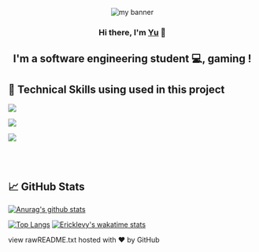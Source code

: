 
<p align="center">
  <a  target="_blank" rel="noreferrer"><img src="https://user-images.githubusercontent.com/75753187/123350185-74ce0900-d528-11eb-848d-d92955dbb944.png" alt="my banner"></a>
</p>

<h3 align="center">
Hi there, I'm <a href="Erick levy e bem vindo a este projeto" target="_blank" rel="noreferrer">Yu</a> 👋
</h3>

<h2 align="center">
I'm a software engineering student 💻, gaming !
</h2> 






 

## 💼 Technical Skills using used in this project


![](https://img.shields.io/badge/Code-JavaScript-informational?style=flat&logo=JavaScript&color=F7DF1E)

![](https://img.shields.io/badge/Code-HTML5-informational?style=flat&logo=HTML5&color=E34F26)

![](https://img.shields.io/badge/Code-Java-informational?style=flat&logo=JavaScript&color=F7DF1E)

</br>




</br>



## 📈 GitHub Stats 

[![Anurag's github stats](https://github-readme-stats.vercel.app/api?username=Ericklevy)](https://github.com/Ericklevy)

[![Top Langs](https://github-readme-stats.vercel.app/api/top-langs/?username=Ericklevy&layout=compact)](https://github.com/Ericklevy)
[![Ericklevy's wakatime stats](https://github-readme-stats.vercel.app/api/wakatime?username=Ericklevy)](https://github.com/Ericklevy)


view rawREADME.txt hosted with ❤ by GitHub
